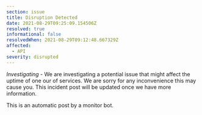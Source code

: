 ```yaml
---
section: issue
title: Disruption Detected
date: 2021-08-29T09:25:09.154506Z
resolved: true
informational: false
resolvedWhen: 2021-08-29T09:12:48.667329Z
affected:
  - API
severity: disrupted
---
```

*Investigating* - We are investigating a potential issue that might affect the uptime of one our of services. We are sorry for any inconvenience this may cause you. This incident post will be updated once we have more information.

This is an automatic post by a monitor bot.
        